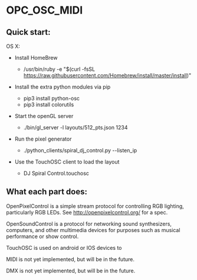 OPC_OSC_MIDI
================


Quick start:
----------

OS X:

* Install HomeBrew
  * /usr/bin/ruby -e "$(curl -fsSL https://raw.githubusercontent.com/Homebrew/install/master/install)"

* Install the extra python modules via pip
  * pip3 install python-osc
  * pip3 install colorutils

* Start the openGL server
  * ./bin/gl_server -l layouts/512_pts.json 1234

* Run the pixel generator
  * ./python_clients/spiral_dj_control.py --listen_ip <your ip>

* Use the TouchOSC client to load the layout
  * DJ Spiral Control.touchosc


What each part does:
----------
OpenPixelControl is a simple stream protocol for controlling RGB lighting, particularly RGB LEDs.
See http://openpixelcontrol.org/ for a spec.

OpenSoundControl is a protocol for networking sound synthesizers, computers, and other multimedia devices for purposes such as musical performance or show control.

TouchOSC is used on android or IOS devices to

MIDI is not yet implemented, but will be in the future.

DMX is not yet implemented, but will be in the future.

